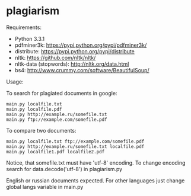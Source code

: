 plagiarism
==========

Requirements:
* Python 3.3.1
* pdfminer3k: https://pypi.python.org/pypi/pdfminer3k/
* distribute: https://pypi.python.org/pypi/distribute
* nltk: https://github.com/nltk/nltk/
* nltk-data (stopwords): http://nltk.org/data.html
* bs4: http://www.crummy.com/software/BeautifulSoup/

Usage:

To search for plagiated documents in google:

    main.py localfile.txt
    main.py localfile.pdf
    main.py http://example.ru/somefile.txt
    main.py ftp://example.com/somefile.pdf

To compare two documents:

    main.py localfile.txt ftp://example.com/somefile.pdf
    main.py http://example.ru/somefile.txt localfile.pdf
    main.py localfile1.pdf localfile2.pdf

Notice, that somefile.txt must have 'utf-8' encoding.
To change encoding search for data.decode('utf-8') in plagiarism.py

English or russian documents expected. For other languages just change global langs variable in main.py
